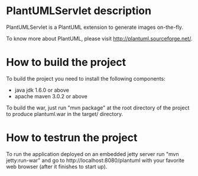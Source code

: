 PlantUMLServlet description 
===========================

PlantUMLServlet is a PlantUML extension to generate images on-the-fly.
 
To know more about PlantUML, please visit http://plantuml.sourceforge.net/.

How to build the project
========================

To build the project you need to install the following components:

 * java jdk 1.6.0 or above
 * apache maven 3.0.2 or above

To build the war, just run "mvn package" at the root directory of the project to produce 
plantuml.war in the target/ directory.

How to testrun the project
==========================

To run the application deployed on an embedded jetty server run "mvn jetty:run-war" 
and go to http://localhost:8080/plantuml with your favorite web browser (after it finishes
to start up).
